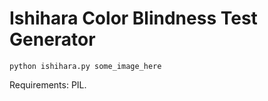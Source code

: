 # Ishihara Color Blindness Test Generator

    python ishihara.py some_image_here

Requirements: PIL.